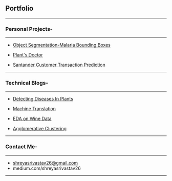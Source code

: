 ## Portfolio

---

### Personal Projects-

---

- [Object Segmentation-Malaria Bounding Boxes](https://github.com/ShreyaSrivastav00/object-segmentation)


- [Plant's Doctor](https://github.com/ShreyaSrivastav00/plant-disease-detection)


- [Santander Customer Transaction Prediction](https://github.com/ShreyaSrivastav00/Santander-customer-transaction-prediction)

---

### Technical Blogs-

---

- [Detecting Diseases In Plants](https://medium.com/analytics-vidhya/plants-doctor-detecting-diseases-in-plants-e5c44c569bdb)

- [Machine Translation](https://medium.com/analytics-vidhya/plants-doctor-detecting-diseases-in-plants-e5c44c569bdb)

- [EDA on Wine Data](https://medium.com/@shreyasrivastav26/exploratory-data-analysis-on-wine-data-set-46ff17a42cd4)

- [Agglomerative Clustering](https://medium.com/@shreyasrivastav26/agglomerative-clustering-d37f2610893)

---

### Contact Me-
---

- shreyasrivastav26@gmail.com
- medium.com/shreyasrivastav26

---

